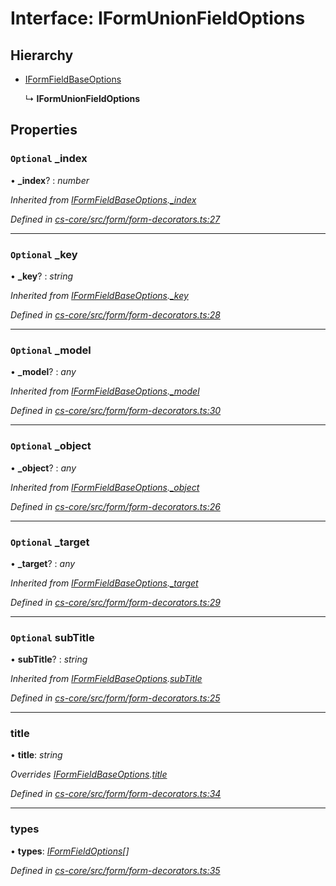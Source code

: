 # Interface: IFormUnionFieldOptions

## Hierarchy

* [IFormFieldBaseOptions](_cs_core_src_form_form_decorators_.iformfieldbaseoptions.md)

  ↳ **IFormUnionFieldOptions**

## Properties

### `Optional` _index

• **_index**? : *number*

*Inherited from [IFormFieldBaseOptions](_cs_core_src_form_form_decorators_.iformfieldbaseoptions.md).[_index](_cs_core_src_form_form_decorators_.iformfieldbaseoptions.md#optional-_index)*

*Defined in [cs-core/src/form/form-decorators.ts:27](https://github.com/TNOCS/csnext/blob/ec6e73e4/packages/cs-core/src/form/form-decorators.ts#L27)*

___

### `Optional` _key

• **_key**? : *string*

*Inherited from [IFormFieldBaseOptions](_cs_core_src_form_form_decorators_.iformfieldbaseoptions.md).[_key](_cs_core_src_form_form_decorators_.iformfieldbaseoptions.md#optional-_key)*

*Defined in [cs-core/src/form/form-decorators.ts:28](https://github.com/TNOCS/csnext/blob/ec6e73e4/packages/cs-core/src/form/form-decorators.ts#L28)*

___

### `Optional` _model

• **_model**? : *any*

*Inherited from [IFormFieldBaseOptions](_cs_core_src_form_form_decorators_.iformfieldbaseoptions.md).[_model](_cs_core_src_form_form_decorators_.iformfieldbaseoptions.md#optional-_model)*

*Defined in [cs-core/src/form/form-decorators.ts:30](https://github.com/TNOCS/csnext/blob/ec6e73e4/packages/cs-core/src/form/form-decorators.ts#L30)*

___

### `Optional` _object

• **_object**? : *any*

*Inherited from [IFormFieldBaseOptions](_cs_core_src_form_form_decorators_.iformfieldbaseoptions.md).[_object](_cs_core_src_form_form_decorators_.iformfieldbaseoptions.md#optional-_object)*

*Defined in [cs-core/src/form/form-decorators.ts:26](https://github.com/TNOCS/csnext/blob/ec6e73e4/packages/cs-core/src/form/form-decorators.ts#L26)*

___

### `Optional` _target

• **_target**? : *any*

*Inherited from [IFormFieldBaseOptions](_cs_core_src_form_form_decorators_.iformfieldbaseoptions.md).[_target](_cs_core_src_form_form_decorators_.iformfieldbaseoptions.md#optional-_target)*

*Defined in [cs-core/src/form/form-decorators.ts:29](https://github.com/TNOCS/csnext/blob/ec6e73e4/packages/cs-core/src/form/form-decorators.ts#L29)*

___

### `Optional` subTitle

• **subTitle**? : *string*

*Inherited from [IFormFieldBaseOptions](_cs_core_src_form_form_decorators_.iformfieldbaseoptions.md).[subTitle](_cs_core_src_form_form_decorators_.iformfieldbaseoptions.md#optional-subtitle)*

*Defined in [cs-core/src/form/form-decorators.ts:25](https://github.com/TNOCS/csnext/blob/ec6e73e4/packages/cs-core/src/form/form-decorators.ts#L25)*

___

###  title

• **title**: *string*

*Overrides [IFormFieldBaseOptions](_cs_core_src_form_form_decorators_.iformfieldbaseoptions.md).[title](_cs_core_src_form_form_decorators_.iformfieldbaseoptions.md#title)*

*Defined in [cs-core/src/form/form-decorators.ts:34](https://github.com/TNOCS/csnext/blob/ec6e73e4/packages/cs-core/src/form/form-decorators.ts#L34)*

___

###  types

• **types**: *[IFormFieldOptions](_cs_core_src_form_form_decorators_.iformfieldoptions.md)[]*

*Defined in [cs-core/src/form/form-decorators.ts:35](https://github.com/TNOCS/csnext/blob/ec6e73e4/packages/cs-core/src/form/form-decorators.ts#L35)*
